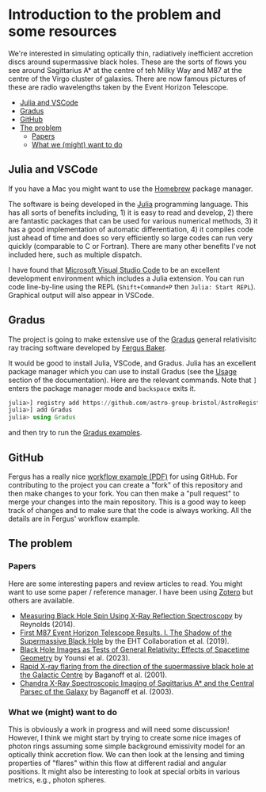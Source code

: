 # Introduction to the problem and some resources

We're interested in simulating optically thin, radiatively inefficient accretion discs around supermassive black holes. These are the sorts of flows you see around Sagittarius A* at the centre of teh Milky Way and M87 at the centre of the Virgo cluster of galaxies. There are now famous pictures of these are radio wavelengths taken by the Event Horizon Telescope.

- [Julia and VSCode](#julia-and-vscode)
- [Gradus](#gradus)
- [GitHub](#github)
- [The problem](#the-problem)
    - [Papers](#papers)
    - [What we (might) want to do](#what-we-might-want-to-do)

## Julia and VSCode

If you have a Mac you might want to use the [Homebrew](https://brew.sh/) package manager.

The software is being developed in the [Julia](https://julialang.org/) programming language. This has all sorts of benefits including, 1) it is easy to read and develop, 2) there are fantastic packages that can be used for various numerical methods, 3) it has a good implementation of automatic differentiation, 4) it compiles code just ahead of time and does so very efficiently so large codes can run very quickly (comparable to C or Fortran). There are many other benefits I've not included here, such as multiple dispatch.

I have found that [Microsoft Visual Studio Code](https://code.visualstudio.com/) to be an excellent development environment which includes a Julia extension. You can run code line-by-line using the REPL (`Shift+Command+P` then `Julia: Start REPL`). Graphical output will also appear in VSCode.

## Gradus

The project is going to make extensive use of the [Gradus](https://github.com/astro-group-bristol/Gradus.jl) general relativisitc ray tracing software developed by [Fergus Baker](https://research-information.bris.ac.uk/en/persons/fergus-baker).

It would be good to install Julia, VSCode, and Gradus. Julia has an excellent package manager which you can use to install Gradus (see the [Usage](https://astro-group-bristol.github.io/Gradus.jl/dev/#Usage) section of the documentation). Here are the relevant commands. Note that `]` enters the package manager mode and `backspace` exits it.

```julia
julia>] registry add https://github.com/astro-group-bristol/AstroRegistry
julia>] add Gradus
julia> using Gradus
```

and then try to run the [Gradus examples](https://astro-group-bristol.github.io/Gradus.jl/dev/examples/examples/).

## GitHub

Fergus has a really nice [workflow example (PDF)](workflow-example.pdf) for using GitHub. For contributing to the project you can create a "fork" of this repository and then make changes to your fork. You can then make a "pull request" to merge your changes into the main repository. This is a good way to keep track of changes and to make sure that the code is always working. All the details are in Fergus' workflow example.

## The problem

### Papers

Here are some interesting papers and review articles to read. You might want to use some paper / reference manager. I have been using [Zotero](https://www.zotero.org/) but others are available.

- [Measuring Black Hole Spin Using X-Ray Reflection Spectroscopy](https://ui.adsabs.harvard.edu/abs/2014SSRv..183..277R/abstract) by Reynolds (2014).
- [First M87 Event Horizon Telescope Results. I. The Shadow of the Supermassive Black Hole](https://iopscience.iop.org/article/10.3847/2041-8213/ab0ec7) by the EHT Collaboration et al. (2019).
- [Black Hole Images as Tests of General Relativity: Effects of Spacetime Geometry](https://ui.adsabs.harvard.edu/abs/2023ApJ...942...47Y/abstract) by Younsi et al. (2023).
- [Rapid X-ray flaring from the direction of the supermassive black hole at the Galactic Centre](https://ui.adsabs.harvard.edu/abs/2001Natur.413...45B/abstract) by Baganoff et al. (2001).
- [Chandra X-Ray Spectroscopic Imaging of Sagittarius A* and the Central Parsec of the Galaxy](https://ui.adsabs.harvard.edu/abs/2003ApJ...591..891B/abstract) by Baganoff et al. (2003).

### What we (might) want to do

This is obviously a work in progress and will need some discussion! However, I think we might start by trying to create some nice images of photon rings assuming some simple background emissivity model for an optically think accretion flow. We can then look at the lensing and timing properties of "flares" within this flow at different radial and angular positions. It might also be interesting to look at special orbits in various metrics, e.g., photon spheres.
